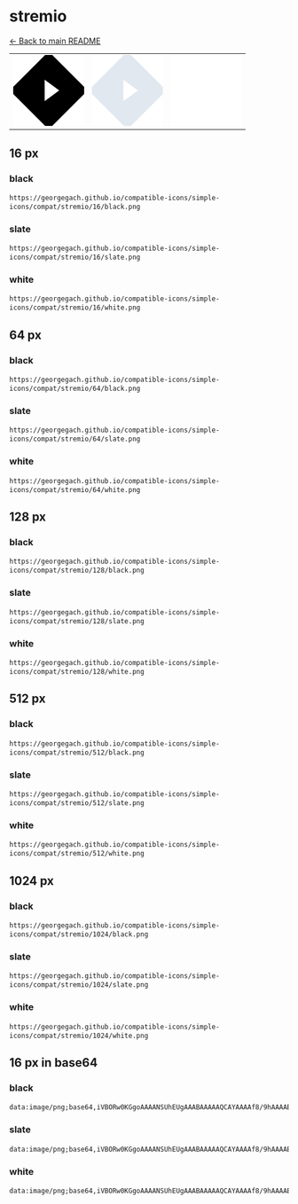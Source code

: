 # stremio

[← Back to main README](../../README.md)

<table><tr>
  <td><img src="./128/black.png" width="128" alt="stremio black icon" /></td>
  <td><img src="./128/slate.png" width="128" alt="stremio slate icon" /></td>
  <td><img src="./128/white.png" width="128" alt="stremio white icon" /></td>
</tr></table>

## 16 px

### black
```
https://georgegach.github.io/compatible-icons/simple-icons/compat/stremio/16/black.png
```

### slate
```
https://georgegach.github.io/compatible-icons/simple-icons/compat/stremio/16/slate.png
```

### white
```
https://georgegach.github.io/compatible-icons/simple-icons/compat/stremio/16/white.png
```

## 64 px

### black
```
https://georgegach.github.io/compatible-icons/simple-icons/compat/stremio/64/black.png
```

### slate
```
https://georgegach.github.io/compatible-icons/simple-icons/compat/stremio/64/slate.png
```

### white
```
https://georgegach.github.io/compatible-icons/simple-icons/compat/stremio/64/white.png
```

## 128 px

### black
```
https://georgegach.github.io/compatible-icons/simple-icons/compat/stremio/128/black.png
```

### slate
```
https://georgegach.github.io/compatible-icons/simple-icons/compat/stremio/128/slate.png
```

### white
```
https://georgegach.github.io/compatible-icons/simple-icons/compat/stremio/128/white.png
```

## 512 px

### black
```
https://georgegach.github.io/compatible-icons/simple-icons/compat/stremio/512/black.png
```

### slate
```
https://georgegach.github.io/compatible-icons/simple-icons/compat/stremio/512/slate.png
```

### white
```
https://georgegach.github.io/compatible-icons/simple-icons/compat/stremio/512/white.png
```

## 1024 px

### black
```
https://georgegach.github.io/compatible-icons/simple-icons/compat/stremio/1024/black.png
```

### slate
```
https://georgegach.github.io/compatible-icons/simple-icons/compat/stremio/1024/slate.png
```

### white
```
https://georgegach.github.io/compatible-icons/simple-icons/compat/stremio/1024/white.png
```

## 16 px in base64

### black
```
data:image/png;base64,iVBORw0KGgoAAAANSUhEUgAAABAAAAAQCAYAAAAf8/9hAAAABmJLR0QA/wD/AP+gvaeTAAAAkElEQVQ4jZ3TMQrCQBSE4Q8vYeudrCRgY+HJPJdNdBMCnkDQZgNB8zabDLzu/bNvBpZYDVKeprAXwgM+eQZctsKrTCK4yqRBX4CnJuca+Ik73jMmvUmx0dktDrjhVYqTglNb7PMjVzxmdtIuKmSNjug2RPjr4bfEpLLEUSdxH4vwUpwqeMmkCo5MVsGjqr7zFz9wgO8XA7/mAAAAAElFTkSuQmCC
```

### slate
```
data:image/png;base64,iVBORw0KGgoAAAANSUhEUgAAABAAAAAQCAYAAAAf8/9hAAAABmJLR0QA/wD/AP+gvaeTAAABHUlEQVQ4jY2TMU7DQBBF36xFQZUEOSQEGTgIF6CmQrkCFVBAD6IAIRpKGiSLayVESQxJ4VQgEe9QECzL7NqZcve/r/k7O+Cp0WzRHybpdJik09Fs0ffpxAfr0j4iEq5kc0Evo27zudbgP5xLnSayHuw3kSJsM30Q2HbDec1V9Xx/p/UCYPywTFEGQFYyCBG5+3tY8bYtjDOrh4HKDQFHKC1XHKOZ3vsyq9n43Os1+wauQCal21Dh2mhN4KpSwKjlFJF3l0Ds9+bbJI0t3IL2SvCHir0Q8E4gQflCiICgDJtAzqJ2I87HOJ4tTpa/Jt2atnMYVmME2G03XqviFNrOYXB85cEkPTaBPKHaccEHna24eO5cprKJD66sddf5B/SNtat0cki9AAAAAElFTkSuQmCC
```

### white
```
data:image/png;base64,iVBORw0KGgoAAAANSUhEUgAAABAAAAAQCAYAAAAf8/9hAAAABmJLR0QA/wD/AP+gvaeTAAAAkUlEQVQ4jZ2TMQqAMAxFxUu4eicnEVwcPJnnclFrETyB8BysWLRNg4Fuea/ND82ySAENYNxpYn0SvPHUBnR/Yb1EgNMSB1sB9iWtBl6AETgCEssdrPDsCSiBAdij43CtKVQTULhLemAO9JhctZpE8hWw/hjhk8M7RIMmRO8ltZCHDCvGScMKSRoWJHrYk6i+8wnswFA8SiAh6AAAAABJRU5ErkJggg==
```

